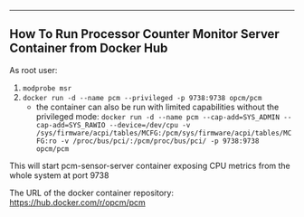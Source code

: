 --------------------------------------------------------------------------------
How To Run Processor Counter Monitor Server Container from Docker Hub
--------------------------------------------------------------------------------

As root user:
1. ``modprobe msr``
2. ``docker run -d --name pcm --privileged -p 9738:9738 opcm/pcm``
   - the container can also be run with limited capabilities without the privileged mode: ``docker run -d --name pcm --cap-add=SYS_ADMIN --cap-add=SYS_RAWIO --device=/dev/cpu -v /sys/firmware/acpi/tables/MCFG:/pcm/sys/firmware/acpi/tables/MCFG:ro -v /proc/bus/pci/:/pcm/proc/bus/pci/ -p 9738:9738 opcm/pcm``

This will start pcm-sensor-server container exposing CPU metrics from the whole system at port 9738 

The URL of the docker container repository: https://hub.docker.com/r/opcm/pcm
